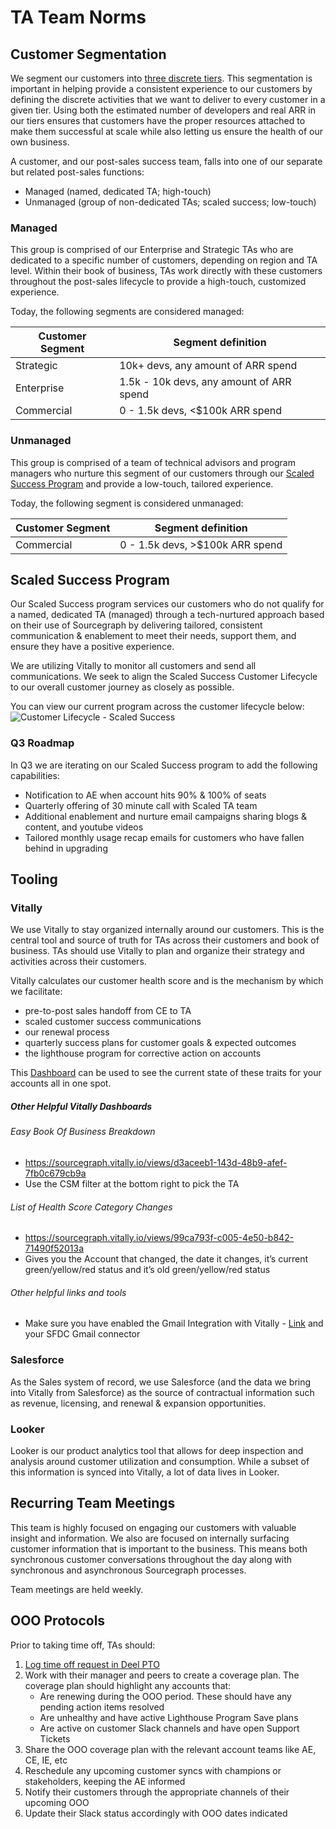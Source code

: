 # TA Team Norms

## Customer Segmentation

We segment our customers into [three discrete tiers](../../../../strategy-goals/strategy/index.md#market-segmentation). This segmentation is important in helping provide a consistent experience to our customers by defining the discrete activities that we want to deliver to every customer in a given tier. Using both the estimated number of developers and real ARR in our tiers ensures that customers have the proper resources attached to make them successful at scale while also letting us ensure the health of our own business.

A customer, and our post-sales success team, falls into one of our separate but related post-sales functions:

- Managed (named, dedicated TA; high-touch)
- Unmanaged (group of non-dedicated TAs; scaled success; low-touch)

### Managed

This group is comprised of our Enterprise and Strategic TAs who are dedicated to a specific number of customers, depending on region and TA level. Within their book of business, TAs work directly with these customers throughout the post-sales lifecycle to provide a high-touch, customized experience.

Today, the following segments are considered managed:

| Customer Segment | Segment definition                       |
| ---------------- | ---------------------------------------- |
| Strategic        | 10k+ devs, any amount of ARR spend       |
| Enterprise       | 1.5k - 10k devs, any amount of ARR spend |
| Commercial       | 0 - 1.5k devs, <$100k ARR spend          |

### Unmanaged

This group is comprised of a team of technical advisors and program managers who nurture this segment of our customers through our [Scaled Success Program](#scaled-success-program) and provide a low-touch, tailored experience.

Today, the following segment is considered unmanaged:

| Customer Segment | Segment definition              |
| ---------------- | ------------------------------- |
| Commercial       | 0 - 1.5k devs, >$100k ARR spend |

## Scaled Success Program

Our Scaled Success program services our customers who do not qualify for a named, dedicated TA (managed) through a tech-nurtured approach based on their use of Sourcegraph by delivering tailored, consistent communication & enablement to meet their needs, support them, and ensure they have a positive experience.

We are utilizing Vitally to monitor all customers and send all communications. We seek to align the Scaled Success Customer Lifecycle to our overall customer journey as closely as possible.

You can view our current program across the customer lifecycle below:
![Customer Lifecycle - Scaled Success](https://github.com/sourcegraph/handbook/assets/7228359/7cd03b9b-cdb0-4387-9a46-000250363e74)

### Q3 Roadmap

In Q3 we are iterating on our Scaled Success program to add the following capabilities:

- Notification to AE when account hits 90% & 100% of seats
- Quarterly offering of 30 minute call with Scaled TA team
- Additional enablement and nurture email campaigns sharing blogs & content, and youtube videos
- Tailored monthly usage recap emails for customers who have fallen behind in upgrading

## Tooling

### Vitally

We use Vitally to stay organized internally around our customers. This is the central tool and source of truth for TAs across their customers and book of business. TAs should use Vitally to plan and organize their strategy and activities across their customers.

Vitally calculates our customer health score and is the mechanism by which we facilitate:

- pre-to-post sales handoff from CE to TA
- scaled customer success communications
- our renewal process
- quarterly success plans for customer goals & expected outcomes
- the lighthouse program for corrective action on accounts

This [Dashboard](https://sourcegraph.vitally.io/work/team/dashboards/eee503ef-886f-4eba-b416-866f0aef71bb) can be used to see the current state of these traits for your accounts all in one spot.

##### Other Helpful Vitally Dashboards

###### Easy Book Of Business Breakdown

- https://sourcegraph.vitally.io/views/d3aceeb1-143d-48b9-afef-7fb0c679cb9a
- Use the CSM filter at the bottom right to pick the TA

###### List of Health Score Category Changes

- https://sourcegraph.vitally.io/views/99ca793f-c005-4e50-b842-71490f52013a
- Gives you the Account that changed, the date it changes, it’s current green/yellow/red status and it’s old green/yellow/red status

###### Other helpful links and tools

- Make sure you have enabled the Gmail Integration with Vitally - [Link](https://docs.vitally.io/pushing-data-to-vitally/integrations/gmail) and your SFDC Gmail connector

### Salesforce

As the Sales system of record, we use Salesforce (and the data we bring into Vitally from Salesforce) as the source of contractual information such as revenue, licensing, and renewal & expansion opportunities.

### Looker

Looker is our product analytics tool that allows for deep inspection and analysis around customer utilization and consumption. While a subset of this information is synced into Vitally, a lot of data lives in Looker.

## Recurring Team Meetings

This team is highly focused on engaging our customers with valuable insight and information. We also are focused on internally surfacing customer information that is important to the business. This means both synchronous customer conversations throughout the day along with synchronous and asynchronous Sourcegraph processes.

Team meetings are held weekly.

## OOO Protocols

Prior to taking time off, TAs should:

1. [Log time off request in Deel PTO](../../../../benefits-pay-perks/benefits-perks/time-off/index.md)
2. Work with their manager and peers to create a coverage plan. The coverage plan should highlight any accounts that:
   - Are renewing during the OOO period. These should have any pending action items resolved
   - Are unhealthy and have active Lighthouse Program Save plans
   - Are active on customer Slack channels and have open Support Tickets
3. Share the OOO coverage plan with the relevant account teams like AE, CE, IE, etc
4. Reschedule any upcoming customer syncs with champions or stakeholders, keeping the AE informed
5. Notify their customers through the appropriate channels of their upcoming OOO
6. Update their Slack status accordingly with OOO dates indicated
